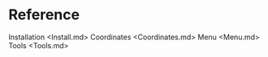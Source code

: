 Reference
=========
Installation <Install.md>
Coordinates <Coordinates.md>
Menu <Menu.md>
Tools <Tools.md>

